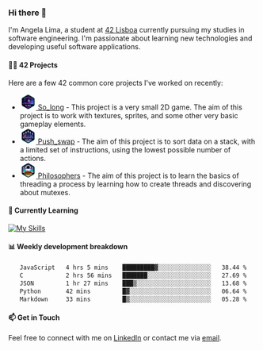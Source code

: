 ### Hi there 👋

I'm Angela Lima, a student at [42 Lisboa](https://www.42lisboa.com/) currently pursuing my studies in software engineering. I'm passionate about learning new technologies and developing useful software applications.

#### 🧑‍💻 42 Projects

Here are a few 42 common core projects I've worked on recently:
- <a href="https://github.com/angelamcosta/so_long" target="_blank"><img width=32 src="https://raw.githubusercontent.com/angelamcosta/angelamcosta/main/42_badges/so_longe.png"> So_long</a> - This project is a very small 2D game. The aim of this project is to work with textures, sprites, and some other very basic gameplay elements.
- <a href="https://github.com/angelamcosta/push_swap" target="_blank"><img width=32 src="https://raw.githubusercontent.com/angelamcosta/angelamcosta/main/42_badges/push_swape.png"> Push_swap</a> - The aim of this project is to sort data on a stack, with a limited set of instructions, using the lowest possible number of actions.
- <a href="https://github.com/angelamcosta/philosophers" target="_blank"><img width=32 src="https://raw.githubusercontent.com/angelamcosta/angelamcosta/main/42_badges/philosopherse.png"> Philosophers</a> - The aim of this project is to learn the basics of threading a process by learning how to create threads and discovering about mutexes.

#### 🌱 Currently Learning

[![My Skills](https://skillicons.dev/icons?i=c,nodejs,ts)](https://skillicons.dev)

#### 📊 Weekly development breakdown

<div align="center">
  <!--START_SECTION:waka-->

```text
JavaScript   4 hrs 5 mins    █████████▓░░░░░░░░░░░░░░░   38.44 %
C            2 hrs 56 mins   ███████░░░░░░░░░░░░░░░░░░   27.69 %
JSON         1 hr 27 mins    ███▒░░░░░░░░░░░░░░░░░░░░░   13.68 %
Python       42 mins         █▓░░░░░░░░░░░░░░░░░░░░░░░   06.64 %
Markdown     33 mins         █▒░░░░░░░░░░░░░░░░░░░░░░░   05.28 %
```

<!--END_SECTION:waka-->
</div>

#### 📫 Get in Touch

Feel free to connect with me on [LinkedIn](https://www.linkedin.com/in/angelamcostalima/) or contact me via [email](mailto:angelamcostalima@icloud.com).
